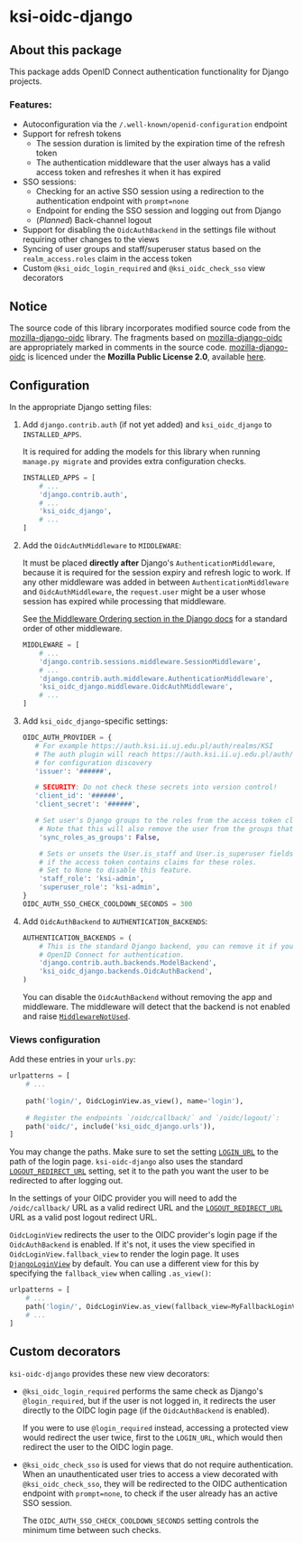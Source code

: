 # ksi-oidc-django

## About this package
This package adds OpenID Connect authentication functionality for Django projects.

### Features:
- Autoconfiguration via the `/.well-known/openid-configuration` endpoint
- Support for refresh tokens
    - The session duration is limited by the expiration time of the refresh token
    - The authentication middleware that the user always has a valid access token and refreshes it when it has expired
- SSO sessions:
  - Checking for an active SSO session using a redirection to the authentication endpoint with `prompt=none`
  - Endpoint for ending the SSO session and logging out from Django
  - (*Planned*) Back-channel logout
- Support for disabling the `OidcAuthBackend` in the settings file without requiring other changes to the views
- Syncing of user groups and staff/superuser status based on the `realm_access.roles` claim in the access token
- Custom `@ksi_oidc_login_required` and `@ksi_oidc_check_sso` view decorators

## Notice
The source code of this library incorporates modified source code from the [mozilla-django-oidc] library.
The fragments based on [mozilla-django-oidc] are appropriately marked in comments in the source code.
[mozilla-django-oidc] is licenced under the **Mozilla Public License 2.0**, available 
[here](https://github.com/mozilla/mozilla-django-oidc/blob/main/LICENSE).

[mozilla-django-oidc]: https://github.com/mozilla/mozilla-django-oidc

## Configuration
In the appropriate Django setting files:

1. Add `django.contrib.auth` (if not yet added) and `ksi_oidc_django` to `INSTALLED_APPS`.

    It is required for adding the models for this library when running `manage.py migrate`
    and provides extra configuration checks.
    ```python
    INSTALLED_APPS = [
        # ...
        'django.contrib.auth',
        # ...
        'ksi_oidc_django',
        # ...
    ]
    ```

2. Add the `OidcAuthMiddleware` to `MIDDLEWARE`:

    It must be placed __directly after__ Django's `AuthenticationMiddleware`, 
    because it is required for the session expiry and refresh logic to work.
    If any other middleware was added in between `AuthenticationMiddleware` and `OidcAuthMiddleware`,
    the `request.user` might be a user whose session has expired while processing that middleware.

    See [the Middleware Ordering section in the Django docs](https://docs.djangoproject.com/en/5.2/ref/middleware/#middleware-ordering)
    for a standard order of other middleware.
    ```python
    MIDDLEWARE = [
        # ...
        'django.contrib.sessions.middleware.SessionMiddleware',
        # ...
        'django.contrib.auth.middleware.AuthenticationMiddleware',
        'ksi_oidc_django.middleware.OidcAuthMiddleware',
        # ...
    ]
    ```

3. Add `ksi_oidc_django`-specific settings:

    ```python
    OIDC_AUTH_PROVIDER = {
       # For example https://auth.ksi.ii.uj.edu.pl/auth/realms/KSI
       # The auth plugin will reach https://auth.ksi.ii.uj.edu.pl/auth/realms/KSI/.well-known/openid-configuration
       # for configuration discovery
       'issuer': '######',

       # SECURITY: Do not check these secrets into version control!
       'client_id': '######',
       'client_secret': '######',
   
       # Set user's Django groups to the roles from the access token claims.
        # Note that this will also remove the user from the groups that are not present in the access token.
        'sync_roles_as_groups': False,

        # Sets or unsets the User.is_staff and User.is_superuser fields
        # if the access token contains claims for these roles.
        # Set to None to disable this feature.
        'staff_role': 'ksi-admin',
        'superuser_role': 'ksi-admin',
    }
    OIDC_AUTH_SSO_CHECK_COOLDOWN_SECONDS = 300
    ```

4. Add `OidcAuthBackend` to `AUTHENTICATION_BACKENDS`:
    
    ```python
    AUTHENTICATION_BACKENDS = (
        # This is the standard Django backend, you can remove it if you only use
        # OpenID Connect for authentication.
        'django.contrib.auth.backends.ModelBackend',
        'ksi_oidc_django.backends.OidcAuthBackend',
    )
    ```
   
    You can disable the `OidcAuthBackend` without removing the app and middleware.
    The middleware will detect that the backend is not enabled and raise [`MiddlewareNotUsed`].

### Views configuration
Add these entries in your `urls.py`:
```python
urlpatterns = [
    # ...
    
    path('login/', OidcLoginView.as_view(), name='login'),
    
    # Register the endpoints `/oidc/callback/` and `/oidc/logout/`:
    path('oidc/', include('ksi_oidc_django.urls')),
]
```
You may change the paths. Make sure to set the setting [`LOGIN_URL`] to the path of the login page.
`ksi-oidc-django` also uses the standard [`LOGOUT_REDIRECT_URL`] setting, set it to the path
you want the user to be redirected to after logging out.

In the settings of your OIDC provider you will need to add the `/oidc/callback/` URL as a valid redirect URL
and the [`LOGOUT_REDIRECT_URL`] URL as a valid post logout redirect URL.

`OidcLoginView` redirects the user to the OIDC provider's login page if the `OidcAuthBackend` is enabled.
If it's not, it uses the view specified in `OidcLoginView.fallback_view` to render the login page.
It uses [`DjangoLoginView`] by default. You can use a different view for this by specifying the `fallback_view`
when calling `.as_view()`:

```python
urlpatterns = [
    # ...
    path('login/', OidcLoginView.as_view(fallback_view=MyFallbackLoginView.as_view()), name='login'),
    # ...
]
```

## Custom decorators
`ksi-oidc-django` provides these new view decorators:

- `@ksi_oidc_login_required` performs the same check as Django's `@login_required`,
    but if the user is not logged in, it redirects the user directly to the OIDC login page
    (if the `OidcAuthBackend` is enabled).
    
    If you were to use `@login_required` instead, accessing a protected view would redirect the user twice,
    first to the `LOGIN_URL`, which would then redirect the user to the OIDC login page.

- `@ksi_oidc_check_sso` is used for views that do not require authentication.
    When an unauthenticated user tries to access a view decorated with `@ksi_oidc_check_sso`,
    they will be redirected to the OIDC authentication endpoint with `prompt=none`,
    to check if the user already has an active SSO session.

    The `OIDC_AUTH_SSO_CHECK_COOLDOWN_SECONDS` setting controls the minimum time between such checks.

[`LOGIN_URL`]: https://docs.djangoproject.com/en/5.2/ref/settings/#login-url
[`LOGOUT_REDIRECT_URL`]: https://docs.djangoproject.com/en/5.2/ref/settings/#logout-redirect-url
[`MiddlewareNotUsed`]: https://docs.djangoproject.com/en/5.2/topics/http/middleware/#marking-middleware-as-unused.
[`DjangoLoginView`]: https://docs.djangoproject.com/en/5.2/topics/auth/default/#django.contrib.auth.views.LoginView
